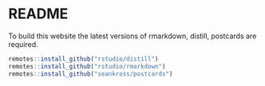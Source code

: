 # README

To build this website the latest versions of rmarkdown, distill, postcards are required.

```r
remotes::install_github("rstudio/distill")
remotes::install_github("rstudio/rmarkdown")
remotes::install_github("seankross/postcards")
```
